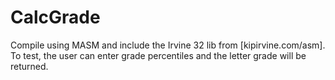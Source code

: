 # CalcGrade
Compile using MASM and include the Irvine 32 lib from [kipirvine.com/asm]. To test, the user can enter grade percentiles and the letter grade will be returned.
